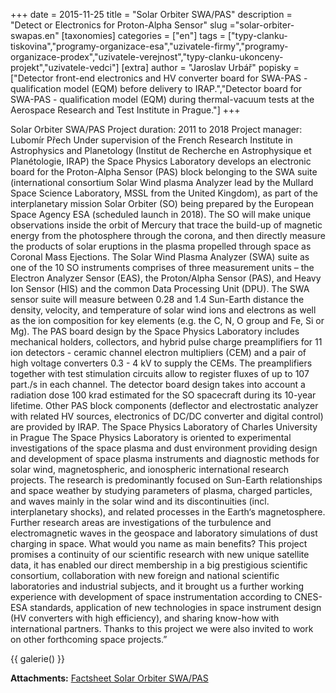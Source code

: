 +++
date = 2015-11-25
title = "Solar Orbiter SWA/PAS"
description = "Detect or Electronics for Proton-Alpha Sensor"
slug ="solar-orbiter-swapas.en"
[taxonomies]
categories = ["en"]
tags = ["typy-clanku-tiskovina","programy-organizace-esa","uzivatele-firmy","programy-organizace-prodex","uzivatele-verejnost","typy-clanku-ukonceny-projekt","uzivatele-vedci"]
[extra]
author = "Jaroslav Urbář"
popisky = ["Detector front-end electronics and HV converter board for SWA-PAS - qualification model (EQM) before delivery to IRAP.","Detector board for SWA-PAS - qualification model (EQM) during thermal-vacuum tests at the Aerospace Research and Test Institute in Prague."]
+++

Solar Orbiter SWA/PAS Project duration: 2011 to 2018 Project manager: Lubomír Přech Under supervision of the French Research Institute in Astrophysics and Planetology (Institut de Recherche en Astrophysique et Planétologie, IRAP) the Space Physics Laboratory develops an electronic board for the Proton-Alpha Sensor (PAS) block belonging to the SWA suite (international consortium Solar Wind plasma Analyzer lead by the Mullard Space Science Laboratory, MSSL from the United Kingdom), as part of the interplanetary mission Solar Orbiter (SO) being prepared by the European Space Agency ESA (scheduled launch in 2018). The SO will make unique observations inside the orbit of Mercury that trace the build-up of magnetic energy from the photosphere through the corona, and then directly measure the products of solar eruptions in the plasma propelled through space as Coronal Mass Ejections. The Solar Wind Plasma Analyzer (SWA) suite as one of the 10 SO instruments comprises of three measurement units – the Electron Analyzer Sensor (EAS), the Proton/Alpha Sensor (PAS), and Heavy Ion Sensor (HIS) and the common Data Processing Unit (DPU). The SWA sensor suite will measure between 0.28 and 1.4 Sun-Earth distance the density, velocity, and temperature of solar wind ions and electrons as well as the ion composition for key elements (e.g. the C, N, O group and Fe, Si or Mg). The PAS board design by the Space Physics Laboratory includes mechanical holders, collectors, and hybrid pulse charge preamplifiers for 11 ion detectors - ceramic channel electron multipliers (CEM) and a pair of high voltage converters 0.3 - 4 kV to supply the CEMs. The preamplifiers together with test stimulation circuits allow to register fluxes of up to 107 part./s in each channel. The detector board design takes into account a radiation dose 100 krad estimated for the SO spacecraft during its 10-year lifetime. Other PAS block components (deflector and electrostatic analyzer with related HV sources, electronics of DC/DC converter and digital control) are provided by IRAP. The Space Physics Laboratory of Charles University in Prague The Space Physics Laboratory is oriented to experimental investigations of the space plasma and dust environment providing design and development of space plasma instruments and diagnostic methods for solar wind, magnetospheric, and ionospheric international research projects. The research is predominantly focused on Sun-Earth relationships and space weather by studying parameters of plasma, charged particles, and waves mainly in the solar wind and its discontinuities (incl. interplanetary shocks), and related processes in the Earth‘s magnetosphere. Further research areas are investigations of the turbulence and electromagnetic waves in the geospace and laboratory simulations of dust charging in space. What would you name as main benefits? This project promises a continuity of our scientific research with new unique satellite data, it has enabled our direct membership in a big prestigious scientific consortium, collaboration with new foreign and national scientific laboratories and industrial subjects, and it brought us a further working experience with development of space instrumentation according to CNES-ESA standards, application of new technologies in space instrument design (HV converters with high efficiency), and sharing know-how with international partners. Thanks to this project we were also invited to work on other forthcoming space projects.”

{{ galerie() }}

**Attachments:**
[Factsheet Solar Orbiter SWA/PAS]

[Factsheet Solar Orbiter SWA/PAS]: cso_factsheet_solo-web.pdf
